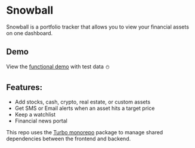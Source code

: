# Snowball

Snowball is a portfolio tracker that allows you to view your financial assets on one dashboard.

## Demo

View the [functional demo](https://snowballtracker.io) with test data ⛄️

## Features:

- Add stocks, cash, crypto, real estate, or custom assets
- Get SMS or Email alerts when an asset hits a target price
- Keep a watchlist
- Financial news portal

This repo uses the [Turbo monorepo](https://turbo.build/) package to manage shared dependencies between the frontend and backend.
